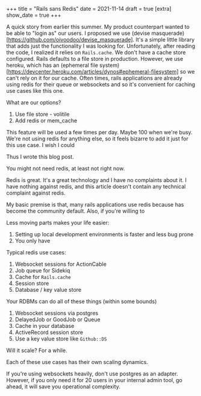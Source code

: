 +++
title = "Rails sans Redis"
date = 2021-11-14
draft = true
[extra]
show_date = true
+++

A quick story from earlier this summer.  My product counterpart wanted to be able to "login as" our users. I proposed we use (devise masquerade)[https://github.com/oivoodoo/devise_masquerade]. It's a simple little library that adds just the functionality I was looking for. Unfortunately, after reading the code, I realized it relies on `Rails.cache`. We don't have a cache store configured. Rails defaults to a file store in production. However, we use heroku, which has an (ephemeral file system)[https://devcenter.heroku.com/articles/dynos#ephemeral-filesystem] so we can't rely on it for our cache. Often times, rails applications are already using redis for their queue or websockets and so it's convenient for caching use cases like this one.

What are our options? 
1. Use file store - volitile
2. Add redis or mem_cache

This feature will be used a few times per day. Maybe 100 when we're busy. We're not using redis for anything else, so it feels bizarre to add it just for this use case. I wish I could 

Thus I wrote this blog post.

You might not need redis, at least not right now.

Redis is great. It's a great technology and I have no complaints about it. I have nothing against redis, and this article doesn't contain any technical complaint against redis.

My basic premise is that, many rails applications use redis because has become the community default. 
Also, if you're willing to 

Less moving parts makes your life easier: 
1. Setting up local development environments is faster and less bug prone
2. You only have 



Typical redis use cases: 
1. Websocket sessions for ActionCable
1. Job queue for Sidekiq
1. Cache for `Rails.cache`
1. Session store
1. Database / key value store

Your RDBMs can do all of these things (within some bounds) 

1. Websocket sessions via postgres
1. DelayedJob or GoodJob or Queue
1. Cache in your database
1. ActiveRecord session store
1. Use a key value store like `Github::DS` 


Will it scale? 
For a while.


Each of these use cases has their own scaling dynamics.

If you're using websockets heavily, don't use postgres as an adapter. However, if you only need it for 20 users in your internal admin tool, go ahead, it will save you operational complexity.
